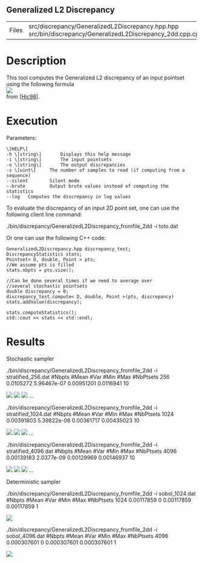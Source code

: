 Generalized L2 Discrepancy
--------------------------

<table class="files"><tbody><tr><td class="files" valign="middle">Files</td><td class="files" valign="middle">src/discrepancy/GeneralizedL2Discrepancy.hpp.hpp<br>src/bin/discrepancy/GeneralizedL2Discrepancy_2dd.cpp.cpp</td></tr></tbody></table>

Description
===========

This tool computes the Generalized L2 discrepancy of an input pointset using the following formula  
[![](data/generalized_l2_disc/discrepancy_generalized.png)](data/generalized_l2_disc/discrepancy_generalized.png)  
from [\[Hic98\]](http://www.ams.org/journals/mcom/1998-67-221/S0025-5718-98-00894-1/S0025-5718-98-00894-1.pdf).

Execution
=========

Parameters:  

	\[HELP\]
	-h \[string\]		Displays this help message
	-i \[string\]		The input pointsets
	-o \[string\]		The output discrepancies
	-s \[uint\]		The number of samples to read (if computing from a sequence)
	--silent 		Silent mode
	--brute 		Output brute values instead of computing the statistics
	--log 	Computes the discrepancy in log values
			

To evaluate the discrepancy of an input 2D point set, one can use the following client line command:

 ./bin/discrepancy/GeneralizedL2Discrepancy\_fromfile\_2dd -i toto.dat 

Or one can use the following C++ code:

    
    GeneralizedL2Discrepancy.hpp discrepancy_test;
    DiscrepancyStatistics stats;
    Pointset< D, double, Point > pts;
    //We assume pts is filled
    stats.nbpts = pts.size();
    
    //Can be done several times if we need to average over
    //several stochastic pointsets
    double discrepancy = 0;
    discrepancy_test.compute< D, double, Point >(pts, discrepancy)
    stats.addValue(discrepancy);
    
    stats.computeStatistics();
    std::cout << stats << std::endl;
    			

Results
=======

Stochastic sampler

./bin/discrepancy/GeneralizedL2Discrepancy\_fromfile\_2dd -i stratified\_256.dat
#Nbpts		#Mean		#Var		#Min		#Max		#NbPtsets
256		0.0105272		5.96467e-07		0.00951201		0.0116941		10 

[![](data/generalized_l2_disc/stratified_256_1.png)](data/generalized_l2_disc/stratified_256_1.png) [![](data/generalized_l2_disc/stratified_256_2.png)](data/generalized_l2_disc/stratified_256_2.png) [![](data/generalized_l2_disc/stratified_256_3.png)](data/generalized_l2_disc/stratified_256_3.png) ...

./bin/discrepancy/GeneralizedL2Discrepancy\_fromfile\_2dd -i stratified\_1024.dat
#Nbpts		#Mean		#Var		#Min		#Max		#NbPtsets
1024		0.00391803		5.39822e-08		0.00361717		0.00435023		10 

[![](data/generalized_l2_disc/stratified_1024_1.png)](data/generalized_l2_disc/stratified_1024_1.png) [![](data/generalized_l2_disc/stratified_1024_2.png)](data/generalized_l2_disc/stratified_1024_2.png) [![](data/generalized_l2_disc/stratified_1024_3.png)](data/generalized_l2_disc/stratified_1024_3.png) ...

./bin/discrepancy/GeneralizedL2Discrepancy\_fromfile\_2dd -i stratified\_4096.dat
#Nbpts		#Mean		#Var		#Min		#Max		#NbPtsets
4096		0.00139183		2.0377e-09		0.00129969		0.00146937		10 

[![](data/generalized_l2_disc/stratified_4096_1.png)](data/generalized_l2_disc/stratified_4096_1.png) [![](data/generalized_l2_disc/stratified_4096_2.png)](data/generalized_l2_disc/stratified_4096_2.png) [![](data/generalized_l2_disc/stratified_4096_3.png)](data/generalized_l2_disc/stratified_4096_3.png) ...

Deterministic sampler

./bin/discrepancy/GeneralizedL2Discrepancy\_fromfile\_2dd -i sobol\_1024.dat
#Nbpts		#Mean		#Var		#Min		#Max		#NbPtsets
1024		0.00117859		0		0.00117859		0.00117859		1 

[![](data/generalized_l2_disc/sobol_1024.png)](data/generalized_l2_disc/sobol_1024.png)

./bin/discrepancy/GeneralizedL2Discrepancy\_fromfile\_2dd -i sobol\_4096.dat
#Nbpts		#Mean		#Var		#Min		#Max		#NbPtsets
4096		0.000307601		0		0.000307601		0.000307601		1 

[![](data/generalized_l2_disc/sobol_4096.png)](data/generalized_l2_disc/sobol_4096.png)